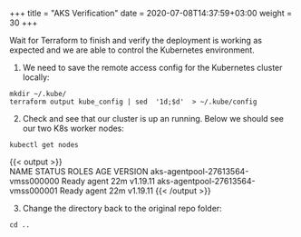 +++
title = "AKS Verification"
date = 2020-07-08T14:37:59+03:00
weight = 30
+++

Wait for Terraform to finish and verify the deployment is working as expected and we are able to control the Kubernetes environment.

1. We need to save the remote access config for the Kubernetes cluster locally:  
```
mkdir ~/.kube/
terraform output kube_config | sed  '1d;$d'  > ~/.kube/config
```

2. Check and see that our cluster is up an running. Below we should see our two K8s worker nodes:
```
kubectl get nodes
```
{{< output >}}     
NAME                                STATUS   ROLES   AGE   VERSION
aks-agentpool-27613564-vmss000000   Ready    agent   22m   v1.19.11
aks-agentpool-27613564-vmss000001   Ready    agent   22m   v1.19.11
{{< /output >}}

3. Change the directory back to the original repo folder:
```
cd ..
```
